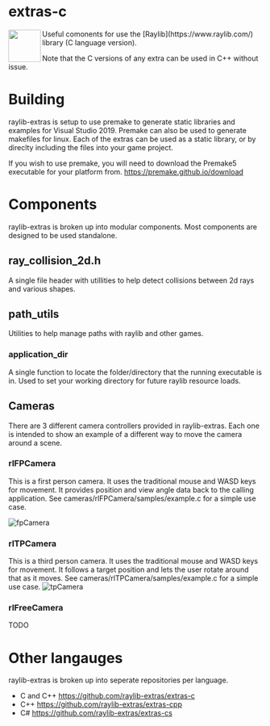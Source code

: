 # extras-c
<img align="left" src="https://github.com/raysan5/raylib/raw/master/logo/raylib_logo_animation.gif" width="64">
Useful comonents for use the [Raylib](https://www.raylib.com/) library (C language version). 

Note that the C versions of any extra can be used in C++ without issue.

# Building
raylib-extras is setup to use premake to generate static libraries and examples for Visual Studio 2019. Premake can also be used to generate makefiles for linux. Each of the extras can be used as a static library, or by direclty including the files into your game project.

If you wish to use premake, you will need to download the Premake5 executable for your platform from. https://premake.github.io/download

# Components
raylib-extras is broken up into modular components. Most components are designed to be used standalone.

## ray_collision_2d.h
A single file header with utillities to help detect collisions between 2d rays and various shapes.

## path_utils
Utilities to help manage paths with raylib and other games.

### application_dir
A single function to locate the folder/directory that the running executable is in. Used to set your working directory for future raylib resource loads.

## Cameras
There are 3 different camera controllers provided in raylib-extras. Each one is intended to show an example of a different way to move the camera around a scene.

### rlFPCamera
This is a first person camera. It uses the traditional mouse and WASD keys for movement. It provides position and view angle data back to the calling application.
See cameras/rlFPCamera/samples/example.c for a simple use case.

![fpCamera](https://user-images.githubusercontent.com/322174/136627569-64e0b660-d846-4b1c-9239-5e09b030b2aa.gif)

### rlTPCamera
This is a third person camera. It uses the traditional mouse and WASD keys for movement. It follows a target position and lets the user rotate around that as it moves.
See cameras/rlTPCamera/samples/example.c for a simple use case.
![tpCamera](https://user-images.githubusercontent.com/322174/136641801-3f7f0a05-e79a-4f67-b05a-217e183eedde.gif)

### rlFreeCamera
TODO

# Other langauges
raylib-extras is broken up into seperate repositories per language.

 * C and C++ https://github.com/raylib-extras/extras-c 
 * C++ https://github.com/raylib-extras/extras-cpp
 * C# https://github.com/raylib-extras/extras-cs

